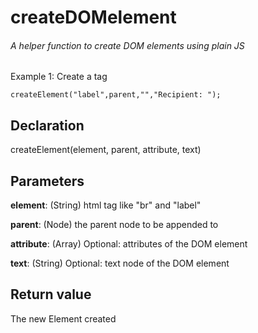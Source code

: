 # createDOMelement
###### A helper function to create DOM elements using plain JS

Example 1: Create a <label> tag
  
`createElement("label",parent,"","Recipient: ");`
  
  
## Declaration
createElement(element, parent, attribute, text) 
  
## Parameters
**element**: (String) html tag like "br" and "label"
  
**parent**: (Node) the parent node to be appended to
  
**attribute**: (Array) Optional: attributes of the DOM element
  
**text**: (String) Optional: text node of the DOM element
  
## Return value
The new Element created
